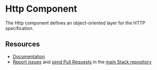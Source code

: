 # Http Component

The Http component defines an object-oriented layer for the HTTP
specification.

Resources
---------

  * [Documentation](https://github.com/stackframework/http/wiki)
  * [Report issues](https://github.com/stackframework/stack/issues) and
    [send Pull Requests](https://github.com/stackframework/stack/pulls)
    in the [main Stack repository](https://github.com/stackframework/stack)